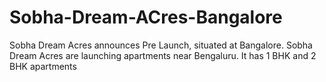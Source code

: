 # Sobha-Dream-ACres-Bangalore
Sobha Dream Acres announces Pre Launch, situated at Bangalore. Sobha Dream Acres are launching apartments near Bengaluru. It has 1 BHK and 2 BHK apartments
